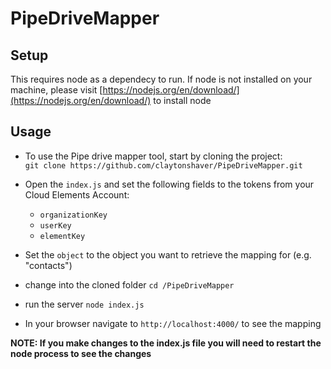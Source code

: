 # PipeDriveMapper

## Setup
This requires node as a dependecy to run. If node is not installed on your machine, please visit [https://nodejs.org/en/download/](https://nodejs.org/en/download/) to install node

## Usage

* To use the Pipe drive mapper tool, start by cloning the project:  
    `git clone https://github.com/claytonshaver/PipeDriveMapper.git`

* Open the `index.js` and set the following fields to the tokens from your Cloud Elements Account:
    * `organizationKey`
    * `userKey`
    * `elementKey`

* Set the `object` to the object you want to retrieve the mapping for (e.g. "contacts")

* change into the cloned folder `cd /PipeDriveMapper`  
* run the server `node index.js`  
* In your browser navigate to `http://localhost:4000/` to see the mapping

**NOTE: If you make changes to the index.js file you will need to restart the node process to see the changes**
